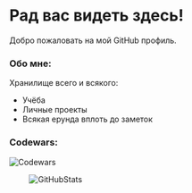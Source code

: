 # Рад вас видеть здесь! 

Добро пожаловать на мой GitHub профиль.  

### Обо мне:

Хранилище всего и всякого:
 - Учёба
 - Личные проекты
 - Всякая ерунда вплоть до заметок

### Codewars:
![Codewars](https://www.codewars.com/users/111n33dh31p/badges/large)

         ![GitHubStats](https://github-readme-stats.vercel.app/api/top-langs?username=noneraspad&locale=en&hide_title=false&layout=compact&card_width=320&langs_count=5&theme=dracula&hide_border=false)



